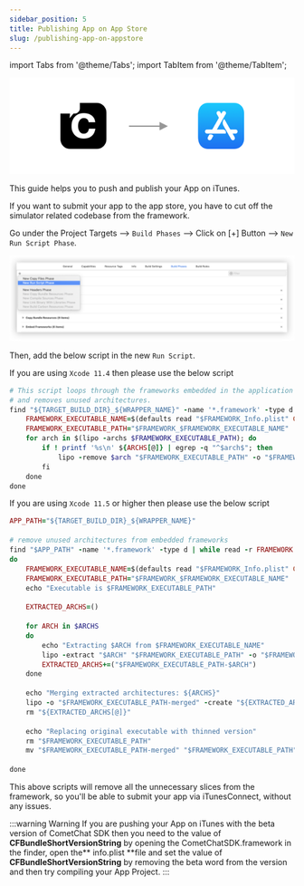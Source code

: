 ```yaml
---
sidebar_position: 5
title: Publishing App on App Store
slug: /publishing-app-on-appstore
---
```

import Tabs from '@theme/Tabs';
import TabItem from '@theme/TabItem';

![](./assets/1623200383.png)

This guide helps you to push and publish your App on iTunes.

If you want to submit your app to the app store, you have to cut off the simulator related codebase from the framework.

Go under the Project Targets --&gt;  `Build Phases` --&gt;  Click on [+] Button --&gt;  `New Run Script Phase`.

![](./assets/1623200384.png)

Then, add the below script in the new `Run Script`.

If you are using `Xcode 11.4` then please use the below script

<Tabs>
<TabItem value="Ruby" label="Ruby">

```ruby
# This script loops through the frameworks embedded in the application 
# and removes unused architectures.
find "${TARGET_BUILD_DIR}_${WRAPPER_NAME}" -name '*.framework' -type d | while read -r FRAMEWORK; do
    FRAMEWORK_EXECUTABLE_NAME=$(defaults read "$FRAMEWORK_Info.plist" CFBundleExecutable)
    FRAMEWORK_EXECUTABLE_PATH="$FRAMEWORK_$FRAMEWORK_EXECUTABLE_NAME"
    for arch in $(lipo -archs $FRAMEWORK_EXECUTABLE_PATH); do
        if ! printf '%s\n' ${ARCHS[@]} | egrep -q "^$arch$"; then
            lipo -remove $arch "$FRAMEWORK_EXECUTABLE_PATH" -o "$FRAMEWORK_EXECUTABLE_PATH" 
        fi
    done
done
```
</TabItem>
</Tabs>



If you are using `Xcode 11.5` or higher then please use the below script
<Tabs>
<TabItem value="Ruby" label="Ruby">

```ruby
APP_PATH="${TARGET_BUILD_DIR}_${WRAPPER_NAME}"

# remove unused architectures from embedded frameworks
find "$APP_PATH" -name '*.framework' -type d | while read -r FRAMEWORK
do
    FRAMEWORK_EXECUTABLE_NAME=$(defaults read "$FRAMEWORK_Info.plist" CFBundleExecutable)
    FRAMEWORK_EXECUTABLE_PATH="$FRAMEWORK_$FRAMEWORK_EXECUTABLE_NAME"
    echo "Executable is $FRAMEWORK_EXECUTABLE_PATH"

    EXTRACTED_ARCHS=()

    for ARCH in $ARCHS
    do
        echo "Extracting $ARCH from $FRAMEWORK_EXECUTABLE_NAME"
        lipo -extract "$ARCH" "$FRAMEWORK_EXECUTABLE_PATH" -o "$FRAMEWORK_EXECUTABLE_PATH-$ARCH"
        EXTRACTED_ARCHS+=("$FRAMEWORK_EXECUTABLE_PATH-$ARCH")
    done

    echo "Merging extracted architectures: ${ARCHS}"
    lipo -o "$FRAMEWORK_EXECUTABLE_PATH-merged" -create "${EXTRACTED_ARCHS[@]}"
    rm "${EXTRACTED_ARCHS[@]}"

    echo "Replacing original executable with thinned version"
    rm "$FRAMEWORK_EXECUTABLE_PATH"
    mv "$FRAMEWORK_EXECUTABLE_PATH-merged" "$FRAMEWORK_EXECUTABLE_PATH"

done
```
</TabItem>
</Tabs>



This above scripts will remove all the unnecessary slices from the framework, so you'll be able to submit your app via iTunesConnect, without any issues.

:::warning Warning
 If you are pushing your App on iTunes with the beta version of CometChat SDK then you need to the value of **CFBundleShortVersionString** by opening the CometChatSDK.framework in the finder, open the** info.plist **file and set the value of **CFBundleShortVersionString** by removing the beta word from the version and then try compiling your App Project.
:::